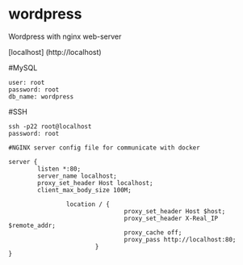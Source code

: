 # wordpress

Wordpress with nginx web-server

[localhost] (http://localhost)

#MySQL
```
user: root 
password: root
db_name: wordpress
```
#SSH
```
ssh -p22 root@localhost
password: root

#NGINX server config file for communicate with docker
```
```
server {
        listen *:80;
        server_name localhost;
        proxy_set_header Host localhost;
        client_max_body_size 100M;

                location / {
                                proxy_set_header Host $host;
                                proxy_set_header X-Real_IP $remote_addr;
                                proxy_cache off;
                                proxy_pass http://localhost:80;
                        }
}
```
